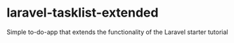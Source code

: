 # laravel-tasklist-extended
Simple to-do-app that extends the functionality of the Laravel starter tutorial
